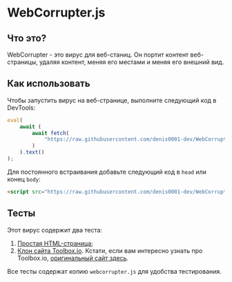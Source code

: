 # WebCorrupter.js
## Что это?
WebCorrupter - это вирус для веб-станиц. Он портит контент веб-страницы,
удаляя контент, меняя его местами и меняя его внешний вид.

## Как использовать
Чтобы запустить вирус на веб-странице, выполните следующий код в DevTools:
```js
eval(
    await (
        await fetch(
            "https://raw.githubusercontent.com/denis0001-dev/WebCorrupter.js/refs/heads/main/dist/WebCorrupter.js"
        )
    ).text()
);
```

Для постоянного встраивания добавьте следующий код в `head` или конец `body`:
```html
<script src="https://raw.githubusercontent.com/denis0001-dev/WebCorrupter.js/refs/heads/main/dist/WebCorrupter.js"></script>
```

## Тесты
Этот вирус содержит два теста:
1. [Простая HTML-страница](https://denis0001-dev.github.io/WebCorrupter.js/tests/1);
2. [Клон сайта Toolbox.io](https://denis0001-dev.github.io/WebCorrupter.js/tests/2).
   Кстати, если вам интересно узнать про Toolbox.io, [оригинальный сайт здесь](https://toolbox-io.ru).

Все тесты содержат копию `webcorrupter.js` для удобства тестирования.